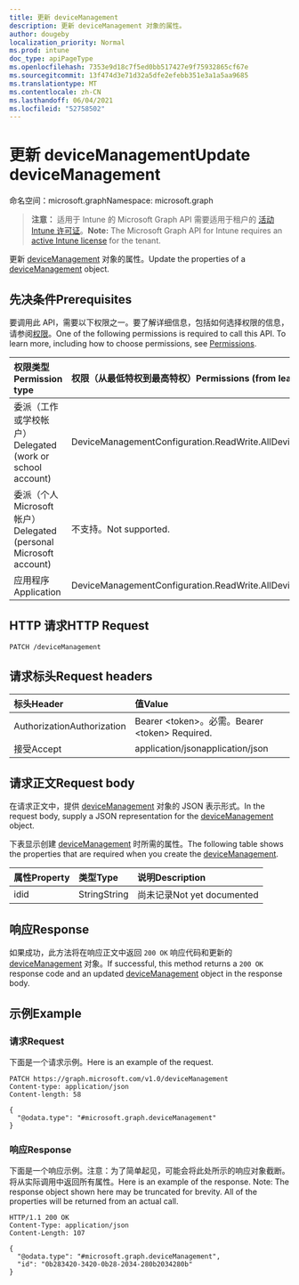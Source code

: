 ```yaml
---
title: 更新 deviceManagement
description: 更新 deviceManagement 对象的属性。
author: dougeby
localization_priority: Normal
ms.prod: intune
doc_type: apiPageType
ms.openlocfilehash: 7353e9d18c7f5ed0bb517427e9f75932865cf67e
ms.sourcegitcommit: 13f474d3e71d32a5dfe2efebb351e3a1a5aa9685
ms.translationtype: MT
ms.contentlocale: zh-CN
ms.lasthandoff: 06/04/2021
ms.locfileid: "52758502"
---
```

# <a name="update-devicemanagement"></a><span data-ttu-id="9f60f-103">更新 deviceManagement</span><span class="sxs-lookup"><span data-stu-id="9f60f-103">Update deviceManagement</span></span>

<span data-ttu-id="9f60f-104">命名空间：microsoft.graph</span><span class="sxs-lookup"><span data-stu-id="9f60f-104">Namespace: microsoft.graph</span></span>

> <span data-ttu-id="9f60f-105">**注意：** 适用于 Intune 的 Microsoft Graph API 需要适用于租户的 [活动 Intune 许可证](https://go.microsoft.com/fwlink/?linkid=839381)。</span><span class="sxs-lookup"><span data-stu-id="9f60f-105">**Note:** The Microsoft Graph API for Intune requires an [active Intune license](https://go.microsoft.com/fwlink/?linkid=839381) for the tenant.</span></span>

<span data-ttu-id="9f60f-106">更新 [deviceManagement](../resources/intune-androidforwork-devicemanagement.md) 对象的属性。</span><span class="sxs-lookup"><span data-stu-id="9f60f-106">Update the properties of a [deviceManagement](../resources/intune-androidforwork-devicemanagement.md) object.</span></span>

## <a name="prerequisites"></a><span data-ttu-id="9f60f-107">先决条件</span><span class="sxs-lookup"><span data-stu-id="9f60f-107">Prerequisites</span></span>
<span data-ttu-id="9f60f-p101">要调用此 API，需要以下权限之一。要了解详细信息，包括如何选择权限的信息，请参阅[权限](/graph/permissions-reference)。</span><span class="sxs-lookup"><span data-stu-id="9f60f-p101">One of the following permissions is required to call this API. To learn more, including how to choose permissions, see [Permissions](/graph/permissions-reference).</span></span>

|<span data-ttu-id="9f60f-110">权限类型</span><span class="sxs-lookup"><span data-stu-id="9f60f-110">Permission type</span></span>|<span data-ttu-id="9f60f-111">权限（从最低特权到最高特权）</span><span class="sxs-lookup"><span data-stu-id="9f60f-111">Permissions (from least to most privileged)</span></span>|
|:---|:---|
|<span data-ttu-id="9f60f-112">委派（工作或学校帐户）</span><span class="sxs-lookup"><span data-stu-id="9f60f-112">Delegated (work or school account)</span></span>|<span data-ttu-id="9f60f-113">DeviceManagementConfiguration.ReadWrite.All</span><span class="sxs-lookup"><span data-stu-id="9f60f-113">DeviceManagementConfiguration.ReadWrite.All</span></span>|
|<span data-ttu-id="9f60f-114">委派（个人 Microsoft 帐户）</span><span class="sxs-lookup"><span data-stu-id="9f60f-114">Delegated (personal Microsoft account)</span></span>|<span data-ttu-id="9f60f-115">不支持。</span><span class="sxs-lookup"><span data-stu-id="9f60f-115">Not supported.</span></span>|
|<span data-ttu-id="9f60f-116">应用程序</span><span class="sxs-lookup"><span data-stu-id="9f60f-116">Application</span></span>|<span data-ttu-id="9f60f-117">DeviceManagementConfiguration.ReadWrite.All</span><span class="sxs-lookup"><span data-stu-id="9f60f-117">DeviceManagementConfiguration.ReadWrite.All</span></span>|

## <a name="http-request"></a><span data-ttu-id="9f60f-118">HTTP 请求</span><span class="sxs-lookup"><span data-stu-id="9f60f-118">HTTP Request</span></span>
<!-- {
  "blockType": "ignored"
}
-->
``` http
PATCH /deviceManagement
```

## <a name="request-headers"></a><span data-ttu-id="9f60f-119">请求标头</span><span class="sxs-lookup"><span data-stu-id="9f60f-119">Request headers</span></span>
|<span data-ttu-id="9f60f-120">标头</span><span class="sxs-lookup"><span data-stu-id="9f60f-120">Header</span></span>|<span data-ttu-id="9f60f-121">值</span><span class="sxs-lookup"><span data-stu-id="9f60f-121">Value</span></span>|
|:---|:---|
|<span data-ttu-id="9f60f-122">Authorization</span><span class="sxs-lookup"><span data-stu-id="9f60f-122">Authorization</span></span>|<span data-ttu-id="9f60f-123">Bearer &lt;token&gt;。必需。</span><span class="sxs-lookup"><span data-stu-id="9f60f-123">Bearer &lt;token&gt; Required.</span></span>|
|<span data-ttu-id="9f60f-124">接受</span><span class="sxs-lookup"><span data-stu-id="9f60f-124">Accept</span></span>|<span data-ttu-id="9f60f-125">application/json</span><span class="sxs-lookup"><span data-stu-id="9f60f-125">application/json</span></span>|

## <a name="request-body"></a><span data-ttu-id="9f60f-126">请求正文</span><span class="sxs-lookup"><span data-stu-id="9f60f-126">Request body</span></span>
<span data-ttu-id="9f60f-127">在请求正文中，提供 [deviceManagement](../resources/intune-androidforwork-devicemanagement.md) 对象的 JSON 表示形式。</span><span class="sxs-lookup"><span data-stu-id="9f60f-127">In the request body, supply a JSON representation for the [deviceManagement](../resources/intune-androidforwork-devicemanagement.md) object.</span></span>

<span data-ttu-id="9f60f-128">下表显示创建 [deviceManagement](../resources/intune-androidforwork-devicemanagement.md) 时所需的属性。</span><span class="sxs-lookup"><span data-stu-id="9f60f-128">The following table shows the properties that are required when you create the [deviceManagement](../resources/intune-androidforwork-devicemanagement.md).</span></span>

|<span data-ttu-id="9f60f-129">属性</span><span class="sxs-lookup"><span data-stu-id="9f60f-129">Property</span></span>|<span data-ttu-id="9f60f-130">类型</span><span class="sxs-lookup"><span data-stu-id="9f60f-130">Type</span></span>|<span data-ttu-id="9f60f-131">说明</span><span class="sxs-lookup"><span data-stu-id="9f60f-131">Description</span></span>|
|:---|:---|:---|
|<span data-ttu-id="9f60f-132">id</span><span class="sxs-lookup"><span data-stu-id="9f60f-132">id</span></span>|<span data-ttu-id="9f60f-133">String</span><span class="sxs-lookup"><span data-stu-id="9f60f-133">String</span></span>|<span data-ttu-id="9f60f-134">尚未记录</span><span class="sxs-lookup"><span data-stu-id="9f60f-134">Not yet documented</span></span>|



## <a name="response"></a><span data-ttu-id="9f60f-135">响应</span><span class="sxs-lookup"><span data-stu-id="9f60f-135">Response</span></span>
<span data-ttu-id="9f60f-136">如果成功，此方法将在响应正文中返回 `200 OK` 响应代码和更新的 [deviceManagement](../resources/intune-androidforwork-devicemanagement.md) 对象。</span><span class="sxs-lookup"><span data-stu-id="9f60f-136">If successful, this method returns a `200 OK` response code and an updated [deviceManagement](../resources/intune-androidforwork-devicemanagement.md) object in the response body.</span></span>

## <a name="example"></a><span data-ttu-id="9f60f-137">示例</span><span class="sxs-lookup"><span data-stu-id="9f60f-137">Example</span></span>

### <a name="request"></a><span data-ttu-id="9f60f-138">请求</span><span class="sxs-lookup"><span data-stu-id="9f60f-138">Request</span></span>
<span data-ttu-id="9f60f-139">下面是一个请求示例。</span><span class="sxs-lookup"><span data-stu-id="9f60f-139">Here is an example of the request.</span></span>
``` http
PATCH https://graph.microsoft.com/v1.0/deviceManagement
Content-type: application/json
Content-length: 58

{
  "@odata.type": "#microsoft.graph.deviceManagement"
}
```

### <a name="response"></a><span data-ttu-id="9f60f-140">响应</span><span class="sxs-lookup"><span data-stu-id="9f60f-140">Response</span></span>
<span data-ttu-id="9f60f-p102">下面是一个响应示例。注意：为了简单起见，可能会将此处所示的响应对象截断。将从实际调用中返回所有属性。</span><span class="sxs-lookup"><span data-stu-id="9f60f-p102">Here is an example of the response. Note: The response object shown here may be truncated for brevity. All of the properties will be returned from an actual call.</span></span>
``` http
HTTP/1.1 200 OK
Content-Type: application/json
Content-Length: 107

{
  "@odata.type": "#microsoft.graph.deviceManagement",
  "id": "0b283420-3420-0b28-2034-280b2034280b"
}
```




